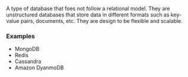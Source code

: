 A type of database that foes not follow a relational model. They are unstructured databases that store data in different formats such as key-value pairs, documents, etc. They are design to be flexible and scalable.

### Examples
- MongoDB
- Redis
- Cassandra
- Amazon DyanmoDB